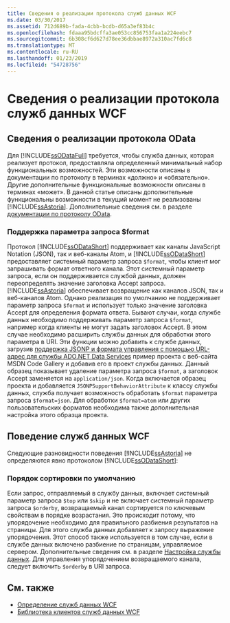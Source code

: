 ```yaml
---
title: Сведения о реализации протокола служб данных WCF
ms.date: 03/30/2017
ms.assetid: 712d689b-fada-4cbb-bcdb-d65a3ef83b4c
ms.openlocfilehash: fdaaa95bdcffa3ae053cc856753faa1a224eebc7
ms.sourcegitcommit: 6b308cf6d627d78ee36dbbae8972a310ac7fd6c8
ms.translationtype: MT
ms.contentlocale: ru-RU
ms.lasthandoff: 01/23/2019
ms.locfileid: "54728756"
---
```

# <a name="wcf-data-services-protocol-implementation-details"></a>Сведения о реализации протокола служб данных WCF
## <a name="odata-protocol-implementation-details"></a>Сведения о реализации протокола OData  
 Для [!INCLUDE[ssODataFull](../../../../includes/ssodatafull-md.md)] требуется, чтобы служба данных, которая реализует протокол, предоставляла определенный минимальный набор функциональных возможностей. Эти возможности описаны в документации по протоколу в терминах «должно» и «обязательно». Другие дополнительные функциональные возможности описаны в терминах «может». В данной статье описаны дополнительные функциональны возможности в текущий момент не реализованы [!INCLUDE[ssAstoria](../../../../includes/ssastoria-md.md)]. Дополнительные сведения см. в разделе [документации по протоколу OData](https://go.microsoft.com/fwlink/?LinkID=184554).  
  
### <a name="support-for-the-format-query-option"></a>Поддержка параметра запроса $format  
 Протокол [!INCLUDE[ssODataShort](../../../../includes/ssodatashort-md.md)] поддерживает как каналы JavaScript Notation (JSON), так и веб-каналы Atom, и [!INCLUDE[ssODataShort](../../../../includes/ssodatashort-md.md)] предоставляет системный параметр запроса `$format`, чтобы клиент мог запрашивать формат ответного канала. Этот системный параметр запроса, если он поддерживается службой данных, должен переопределять значение заголовка Accept запроса. [!INCLUDE[ssAstoria](../../../../includes/ssastoria-md.md)] обеспечивает возвращение как каналов JSON, так и веб-каналов Atom. Однако реализация по умолчанию не поддерживает параметр запроса `$format` и использует только значение заголовка Accept для определения формата ответа. Бывают случаи, когда службе данных необходимо поддерживать параметр запроса `$format`, например когда клиенты не могут задать заголовок Accept. В этом случае необходимо расширить службы данных для обработки этого параметра в URI. Эти функции можно добавить к службе данных, загрузив [поддержка JSONP и формата управления с помощью URL-адрес для службы ADO.NET Data Services](https://go.microsoft.com/fwlink/?LinkId=208228) пример проекта с веб-сайта MSDN Code Gallery и добавив его в проект службы данных. Данный образец показывает удаление параметра запроса `$format`, а заголовок Accept заменяется на `application/json`. Когда включается образец проекта и добавляется `JSONPSupportBehaviorAttribute` к классу службы данных, служба получает возможность обработать `$format` параметра запроса `$format=json`. Для обработки `$format=atom` или других пользовательских форматов необходима также дополнительная настройка этого образца проекта.  
  
## <a name="wcf-data-services-behaviors"></a>Поведение служб данных WCF  
 Следующие разновидности поведения [!INCLUDE[ssAstoria](../../../../includes/ssastoria-md.md)] не определяются явно протоколом [!INCLUDE[ssODataShort](../../../../includes/ssodatashort-md.md)]:  
  
### <a name="default-sorting-behavior"></a>Порядок сортировки по умолчанию  
 Если запрос, отправляемый в службу данных, включает системный параметр запроса `$top` или `$skip` и не включает системный параметр запроса `$orderby`, возвращаемый канал сортируется по ключевым свойствам в порядке возрастания. Это происходит потому, что упорядочение необходимо для правильного разбиения результатов на страницы. Для этого служба данных добавляет к запросу выражение упорядочения. Этот способ также используется в том случае, если в службе данных включено разбиение по страницам, управляемое сервером. Дополнительные сведения см. в разделе [Настройка службы данных](../../../../docs/framework/data/wcf/configuring-the-data-service-wcf-data-services.md). Для управления упорядочением возвращаемого канала, следует включить `$orderby` в URI запроса.  
  
## <a name="see-also"></a>См. также
- [Определение служб данных WCF](../../../../docs/framework/data/wcf/defining-wcf-data-services.md)
- [Библиотека клиентов служб данных WCF](../../../../docs/framework/data/wcf/wcf-data-services-client-library.md)
